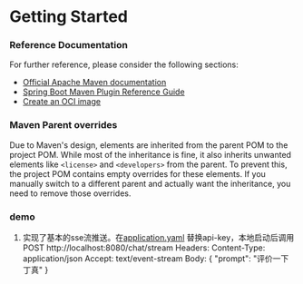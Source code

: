 # Getting Started

### Reference Documentation

For further reference, please consider the following sections:

* [Official Apache Maven documentation](https://maven.apache.org/guides/index.html)
* [Spring Boot Maven Plugin Reference Guide](https://docs.spring.io/spring-boot/3.4.4/maven-plugin)
* [Create an OCI image](https://docs.spring.io/spring-boot/3.4.4/maven-plugin/build-image.html)

### Maven Parent overrides

Due to Maven's design, elements are inherited from the parent POM to the project POM.
While most of the inheritance is fine, it also inherits unwanted elements like `<license>` and `<developers>` from the
parent.
To prevent this, the project POM contains empty overrides for these elements.
If you manually switch to a different parent and actually want the inheritance, you need to remove those overrides.




### demo
1. 实现了基本的sse流推送。在[application.yaml](src%2Fmain%2Fresources%2Fapplication.yaml) 替换api-key，本地启动后调用 POST http://localhost:8080/chat/stream
    Headers:
    Content-Type: application/json
    Accept: text/event-stream
    Body:
       {
       "prompt": "评价一下丁真"
       }
